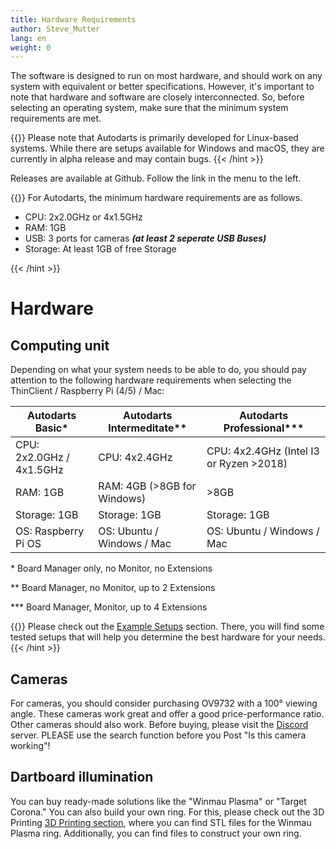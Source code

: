 ```yaml
---
title: Hardware Requirements
author: Steve_Mutter
lang: en
weight: 0
---
```


The software is designed to run on most hardware, and should work on any system with equivalent or better specifications.
However, it's important to note that hardware and software are closely interconnected.
So, before selecting an operating system, make sure that the minimum system requirements are met.

{{<hint type=note icon=gdoc_info_outline >}}
Please note that Autodarts is primarily developed for Linux-based systems. While there are setups available for Windows and macOS, they are currently in alpha release and may contain bugs.
{{< /hint >}}

Releases are available at Github.
Follow the link in the menu to the left.

{{<hint type=important icon=gdoc_error_outline >}}
For Autodarts, the minimum hardware requirements are as follows.

- CPU: 2x2.0GHz or 4x1.5GHz
- RAM: 1GB
- USB: 3 ports for cameras ***(at least 2 seperate USB Buses)***
- Storage: At least 1GB of free Storage

{{< /hint >}}

# Hardware

## Computing unit

Depending on what your system needs to be able to do, you should pay attention to the following hardware requirements when selecting the ThinClient / Raspberry Pi (4/5) / Mac:

| Autodarts Basic\*        | Autodarts Intermeditate\*\* | Autodarts Professional\*\*\*            |
| ------------------------ | --------------------------- | --------------------------------------- |
| CPU: 2x2.0GHz / 4x1.5GHz | CPU: 4x2.4GHz               | CPU: 4x2.4GHz (Intel I3 or Ryzen >2018) |
| RAM: 1GB                 | RAM: 4GB (>8GB for Windows) | >8GB                                    |
| Storage: 1GB             | Storage: 1GB                | Storage: 1GB                            |
| OS: Raspberry Pi OS      | OS: Ubuntu / Windows / Mac  | OS: Ubuntu / Windows / Mac              |

\* Board Manager only, no Monitor, no Extensions

\*\* Board Manager, no Monitor, up to 2 Extensions

\*\*\* Board Manager, Monitor, up to 4 Extensions

{{<hint type=note icon=gdoc_info_outline >}}
Please check out the [Example Setups](https://docs.autodarts.io/getting-started/example-setups/) section. There, you will find some tested setups that will help you determine the best hardware for your needs.
{{< /hint >}}

## Cameras

For cameras, you should consider purchasing OV9732 with a 100° viewing angle. These cameras work great and offer a good price-performance ratio. Other cameras should also work. Before buying, please visit the [Discord](https://discord.com/invite/autodarts) server. PLEASE use the search function before you Post "Is this camera working"!

## Dartboard illumination

You can buy ready-made solutions like the "Winmau Plasma" or "Target Corona." You can also build your own ring. For this, please check out the 3D Printing [3D Printing section](https://docs.autodarts.io/3d-printing/), where you can find STL files for the Winmau Plasma ring. Additionally, you can find files to construct your own ring.

